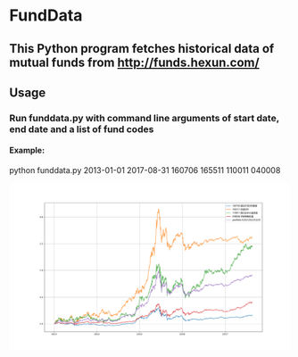 # FundData
## This Python program fetches historical data of mutual funds from http://funds.hexun.com/

## Usage
### Run funddata.py with command line arguments of start date, end date and a list of fund codes
#### Example:
python funddata.py 2013-01-01 2017-08-31 160706 165511 110011 040008

![Screenshot](screenshot.png)
